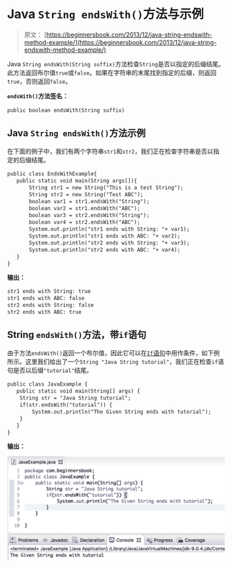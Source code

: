 # Java `String endsWith()`方法与示例

> 原文： [https://beginnersbook.com/2013/12/java-string-endswith-method-example/](https://beginnersbook.com/2013/12/java-string-endswith-method-example/)

Java `String endsWith(String suffix)`方法检查`String`是否以指定的后缀结尾。此方法返回布尔值`true`或`false`。如果在字符串的末尾找到指定的后缀，则返回`true`，否则返回`false`。

**`endsWith()`方法签名：**

`public boolean endsWith(String suffix)`

## Java `String endsWith()`方法示例

在下面的例子中，我们有两个字符串`str1`和`str2`，我们正在检查字符串是否以指定的后缀结尾。

```
public class EndsWithExample{
   public static void main(String args[]){
       String str1 = new String("This is a test String");
       String str2 = new String("Test ABC");
       boolean var1 = str1.endsWith("String");
       boolean var2 = str1.endsWith("ABC");
       boolean var3 = str2.endsWith("String");
       boolean var4 = str2.endsWith("ABC");
       System.out.println("str1 ends with String: "+ var1);
       System.out.println("str1 ends with ABC: "+ var2);
       System.out.println("str2 ends with String: "+ var3);
       System.out.println("str2 ends with ABC: "+ var4);
   }
}
```

**输出：**

```
str1 ends with String: true
str1 ends with ABC: false
str2 ends with String: false
str2 ends with ABC: true
```

## String `endsWith()`方法，带`if`语句

由于方法`endsWith()`返回一个布尔值，因此它可以在[`If`语句](https://beginnersbook.com/2017/08/if-else-statement-in-java/)中用作条件，如下例所示。这里我们给出了一个`String "Java String tutorial"`，我们正在检查`if`语句是否以后缀`"tutorial"`结尾。

```
public class JavaExample {  
   public static void main(String[] args) {  
	String str = "Java String tutorial";
	if(str.endsWith("tutorial")) {
		System.out.println("The Given String ends with tutorial");
	}
   }  
}
```

**输出：**

![Java String endsWith() method example](img/2b2226f8323788b3bf6bd03128132c48.jpg)